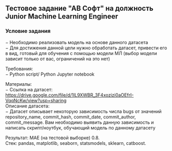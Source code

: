 ## Тестовое задание "АВ Софт" на должность  Junior Machine Learning Engineer

### Условие задания
− Необходимо реализовать модель на основе данного датасета  
− Для достижения данной цели нужно обработать датасет, привести его в вид, готовый для обучения с помощью модели МЛ (выбор модели зависит только от вас, ограничений на это
нет)  

Требования:  
− Python script/ Python Jupyter notebook  

Материалы:  
− Ссылка на датасет:   
https://drive.google.com/file/d/1lL9XWBR_3F4xozizi0aOEfrI-VqqNcKw/view?usp=sharing  
Описание датасета:  
− Датасет описывает некоторую зависимость числа bugs от значений repository_name, commit_hash, commit_date, commit_author, commit_message. Вам необходимо выявить данную зависимость и написать скрипт/ноутбук, обучающий модель по данному датасету  

Результат: МАЕ (на тестовой выборке) 0.8.  
Стек: pandas, matplotlib, seaborn, statsmodels, sklearn, catboost.
